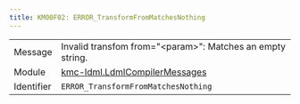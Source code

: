 ```yaml
---
title: KM00F02: ERROR_TransformFromMatchesNothing
---
```


|            |           |
|------------|---------- |
| Message    | Invalid transfom from="&lt;param&gt;": Matches an empty string\. |
| Module     | [kmc-ldml.LdmlCompilerMessages](kmc-ldml.ldmlcompilermessages) |
| Identifier | `ERROR_TransformFromMatchesNothing` |


